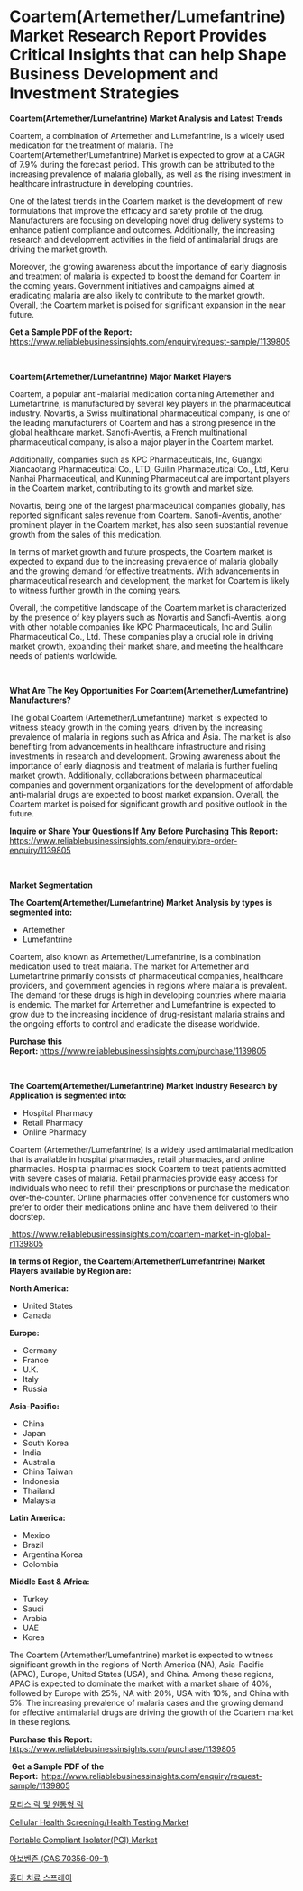 <p><h1>Coartem(Artemether/Lumefantrine) Market Research Report Provides Critical Insights that can help Shape Business Development and Investment Strategies</h1></p><p><strong>Coartem(Artemether/Lumefantrine) Market Analysis and Latest Trends</strong></p>
<p><p>Coartem, a combination of Artemether and Lumefantrine, is a widely used medication for the treatment of malaria. The Coartem(Artemether/Lumefantrine) Market is expected to grow at a CAGR of 7.9% during the forecast period. This growth can be attributed to the increasing prevalence of malaria globally, as well as the rising investment in healthcare infrastructure in developing countries.</p><p>One of the latest trends in the Coartem market is the development of new formulations that improve the efficacy and safety profile of the drug. Manufacturers are focusing on developing novel drug delivery systems to enhance patient compliance and outcomes. Additionally, the increasing research and development activities in the field of antimalarial drugs are driving the market growth.</p><p>Moreover, the growing awareness about the importance of early diagnosis and treatment of malaria is expected to boost the demand for Coartem in the coming years. Government initiatives and campaigns aimed at eradicating malaria are also likely to contribute to the market growth. Overall, the Coartem market is poised for significant expansion in the near future.</p></p>
<p><strong>Get a Sample PDF of the Report:&nbsp;</strong> <a href="https://www.reliablebusinessinsights.com/enquiry/request-sample/1139805">https://www.reliablebusinessinsights.com/enquiry/request-sample/1139805</a></p>
<p>&nbsp;</p>
<p><strong>Coartem(Artemether/Lumefantrine) Major Market Players</strong></p>
<p><p>Coartem, a popular anti-malarial medication containing Artemether and Lumefantrine, is manufactured by several key players in the pharmaceutical industry. Novartis, a Swiss multinational pharmaceutical company, is one of the leading manufacturers of Coartem and has a strong presence in the global healthcare market. Sanofi-Aventis, a French multinational pharmaceutical company, is also a major player in the Coartem market.</p><p>Additionally, companies such as KPC Pharmaceuticals, Inc, Guangxi Xiancaotang Pharmaceutical Co., LTD, Guilin Pharmaceutical Co., Ltd, Kerui Nanhai Pharmaceutical, and Kunming Pharmaceutical are important players in the Coartem market, contributing to its growth and market size.</p><p>Novartis, being one of the largest pharmaceutical companies globally, has reported significant sales revenue from Coartem. Sanofi-Aventis, another prominent player in the Coartem market, has also seen substantial revenue growth from the sales of this medication.</p><p>In terms of market growth and future prospects, the Coartem market is expected to expand due to the increasing prevalence of malaria globally and the growing demand for effective treatments. With advancements in pharmaceutical research and development, the market for Coartem is likely to witness further growth in the coming years.</p><p>Overall, the competitive landscape of the Coartem market is characterized by the presence of key players such as Novartis and Sanofi-Aventis, along with other notable companies like KPC Pharmaceuticals, Inc and Guilin Pharmaceutical Co., Ltd. These companies play a crucial role in driving market growth, expanding their market share, and meeting the healthcare needs of patients worldwide.</p></p>
<p>&nbsp;</p>
<p><strong>What Are The Key Opportunities For Coartem(Artemether/Lumefantrine) Manufacturers?</strong></p>
<p><p>The global Coartem (Artemether/Lumefantrine) market is expected to witness steady growth in the coming years, driven by the increasing prevalence of malaria in regions such as Africa and Asia. The market is also benefiting from advancements in healthcare infrastructure and rising investments in research and development. Growing awareness about the importance of early diagnosis and treatment of malaria is further fueling market growth. Additionally, collaborations between pharmaceutical companies and government organizations for the development of affordable anti-malarial drugs are expected to boost market expansion. Overall, the Coartem market is poised for significant growth and positive outlook in the future.</p></p>
<p><strong>Inquire or Share Your Questions If Any Before Purchasing This Report:</strong> <a href="https://www.reliablebusinessinsights.com/enquiry/pre-order-enquiry/1139805">https://www.reliablebusinessinsights.com/enquiry/pre-order-enquiry/1139805</a></p>
<p>&nbsp;</p>
<p><strong>Market Segmentation</strong></p>
<p><strong>The Coartem(Artemether/Lumefantrine) Market Analysis by types is segmented into:</strong></p>
<p><ul><li>Artemether</li><li>Lumefantrine</li></ul></p>
<p><p>Coartem, also known as Artemether/Lumefantrine, is a combination medication used to treat malaria. The market for Artemether and Lumefantrine primarily consists of pharmaceutical companies, healthcare providers, and government agencies in regions where malaria is prevalent. The demand for these drugs is high in developing countries where malaria is endemic. The market for Artemether and Lumefantrine is expected to grow due to the increasing incidence of drug-resistant malaria strains and the ongoing efforts to control and eradicate the disease worldwide.</p></p>
<p><strong>Purchase this Report:&nbsp;</strong><a href="https://www.reliablebusinessinsights.com/purchase/1139805">https://www.reliablebusinessinsights.com/purchase/1139805</a></p>
<p>&nbsp;</p>
<p><strong>The Coartem(Artemether/Lumefantrine) Market Industry Research by Application is segmented into:</strong></p>
<p><ul><li>Hospital Pharmacy</li><li>Retail Pharmacy</li><li>Online Pharmacy</li></ul></p>
<p><p>Coartem (Artemether/Lumefantrine) is a widely used antimalarial medication that is available in hospital pharmacies, retail pharmacies, and online pharmacies. Hospital pharmacies stock Coartem to treat patients admitted with severe cases of malaria. Retail pharmacies provide easy access for individuals who need to refill their prescriptions or purchase the medication over-the-counter. Online pharmacies offer convenience for customers who prefer to order their medications online and have them delivered to their doorstep.</p></p>
<p><a href="https://www.reliablebusinessinsights.com/coartem-market-in-global-r1139805">&nbsp;https://www.reliablebusinessinsights.com/coartem-market-in-global-r1139805</a></p>
<p><strong>In terms of Region, the Coartem(Artemether/Lumefantrine) Market Players available by Region are:</strong></p>
<p>
    <p> <strong> North America: </strong>
        <ul>
            <li>United States</li>
            <li>Canada</li>
        </ul>
        </p> 
    <p> <strong> Europe: </strong>
        <ul>
            <li>Germany</li>
            <li>France</li>
            <li>U.K.</li>
            <li>Italy</li>
            <li>Russia</li>
        </ul>
        </p> 
    <p> <strong> Asia-Pacific: </strong>
        <ul>
            <li>China</li>
            <li>Japan</li>
            <li>South Korea</li>
            <li>India</li>
            <li>Australia</li>
            <li>China Taiwan</li>
            <li>Indonesia</li>
            <li>Thailand</li>
            <li>Malaysia</li>
        </ul>
        </p> 
    <p> <strong> Latin America: </strong>
        <ul>
            <li>Mexico</li>
            <li>Brazil</li>
            <li>Argentina Korea</li>
            <li>Colombia</li>
        </ul>
        </p> 
    <p> <strong> Middle East & Africa: </strong>
        <ul>
            <li>Turkey</li>
            <li>Saudi</li>
            <li>Arabia</li>
            <li>UAE</li>
            <li>Korea</li>
        </ul>
    </p>
    </p>
<p><p>The Coartem (Artemether/Lumefantrine) market is expected to witness significant growth in the regions of North America (NA), Asia-Pacific (APAC), Europe, United States (USA), and China. Among these regions, APAC is expected to dominate the market with a market share of 40%, followed by Europe with 25%, NA with 20%, USA with 10%, and China with 5%. The increasing prevalence of malaria cases and the growing demand for effective antimalarial drugs are driving the growth of the Coartem market in these regions.</p></p>
<p><strong>Purchase this Report: </strong><a href="https://www.reliablebusinessinsights.com/purchase/1139805">https://www.reliablebusinessinsights.com/purchase/1139805</a></p>
<p>&nbsp;<strong>Get a Sample PDF of the Report:&nbsp;&nbsp;</strong><a href="https://www.reliablebusinessinsights.com/enquiry/request-sample/1139805">https://www.reliablebusinessinsights.com/enquiry/request-sample/1139805</a></p>
<p><strong></strong></p>
<p><p><a href="https://github.com/rifqimuhammad018/Market-Research-Report-List-1/blob/main/7073419102008.md">모티스 락 및 원통형 락</a></p><p><a href="https://github.com/dimitrishawkinswaynenp91rgz/Market-Research-Report-List-2/blob/main/cellular-health-screeninghealth-testing-market.md">Cellular Health Screening/Health Testing Market</a></p><p><a href="https://github.com/gladysalidde/Market-Research-Report-List-1/blob/main/portable-compliant-isolatorpci-market.md">Portable Compliant Isolator(PCI) Market</a></p><p><a href="https://medium.com/@munchkin678568/%EC%95%84%EB%B3%B4%EB%B2%A4%EC%A1%B4-cas-70356-09-1-%EC%8B%9C%EC%9E%A5-%EB%A9%94%ED%8A%B8%EB%A6%AD%EC%8A%A4-%ED%95%B4%EC%84%9D-%EC%8B%9C%EC%9E%A5-%EC%A0%90%EC%9C%A0%EC%9C%A8-%ED%8A%B8%EB%A0%8C%EB%93%9C-%EB%B0%8F-%EC%84%B1%EC%9E%A5-%EC%96%91%EC%83%81-7aa244ef365e">아보벤존 (CAS 70356-09-1)</a></p><p><a href="https://medium.com/@eltaroberts01/%ED%9D%89%ED%84%B0-%EC%B9%98%EB%A3%8C-%EC%8A%A4%ED%94%84%EB%A0%88%EC%9D%B4-%EC%8B%9C%EC%9E%A5-%EC%A0%84%EB%A7%9D-%EC%82%B0%EC%97%85-%EA%B0%9C%EC%9A%94-%EB%B0%8F-%EC%98%88%EC%B8%A1-2024%EB%85%84%EB%B6%80%ED%84%B0-2031%EB%85%84%EA%B9%8C%EC%A7%80-1b7cbdb8a117">흉터 치료 스프레이</a></p></p>